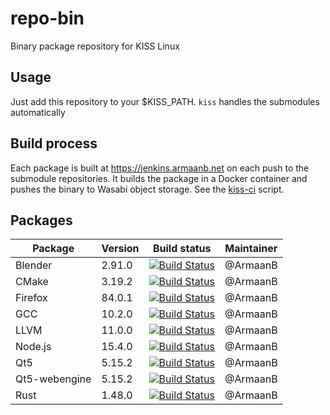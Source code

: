 # repo-bin
Binary package repository for KISS Linux

## Usage
Just add this repository to your $KISS_PATH. `kiss` handles the submodules automatically

## Build process
Each package is built at https://jenkins.armaanb.net on each push to the submodule repositories. It builds the package in a Docker container and pushes the binary to Wasabi object storage. See the [kiss-ci](kiss-ci) script.

## Packages
| Package   | Version  | Build status                                                                                                                                         | Maintainer |
|----------|----------|------------------------------------------------------------------------------------------------------------------------------------------------------------------------------------------------------------------------------------|------------|
| Blender  | 2.91.0 | [![Build Status](https://jenkins.armaanb.net/job/kiss-community/job/blender-bin/badge/icon)](https://jenkins.armaanb.net/job/kiss-community/job/blender-bin/) | @ArmaanB
| CMake  | 3.19.2 | [![Build Status](https://jenkins.armaanb.net/job/kiss-community/job/cmake-bin/badge/icon)](https://jenkins.armaanb.net/job/kiss-community/job/cmake-bin/) | @ArmaanB
| Firefox  | 84.0.1 | [![Build Status](https://jenkins.armaanb.net/job/kiss-community/job/firefox-bin/badge/icon)](https://jenkins.armaanb.net/job/kiss-community/job/firefox-bin/) | @ArmaanB
| GCC  | 10.2.0 | [![Build Status](https://jenkins.armaanb.net/job/kiss-community/job/gcc-bin/badge/icon)](https://jenkins.armaanb.net/job/kiss-community/job/gcc-bin/) | @ArmaanB
| LLVM     | 11.0.0 | [![Build Status](https://jenkins.armaanb.net/job/kiss-community/job/llvm-bin/badge/icon)](https://jenkins.armaanb.net/job/kiss-community/job/llvm-bin/) | @ArmaanB
| Node.js     | 15.4.0 | [![Build Status](https://jenkins.armaanb.net/job/kiss-community/job/nodejs-bin/badge/icon)](https://jenkins.armaanb.net/job/kiss-community/job/nodejs-bin/) | @ArmaanB
| Qt5     | 5.15.2 | [![Build Status](https://jenkins.armaanb.net/job/kiss-community/job/qt5/badge/icon)](https://jenkins.armaanb.net/job/kiss-community/job/qt5/) | @ArmaanB
| Qt5-webengine     | 5.15.2 | [![Build Status](https://jenkins.armaanb.net/job/kiss-community/job/qt5-webengine/badge/icon)](https://jenkins.armaanb.net/job/kiss-community/job/qt5-webengine/) | @ArmaanB
| Rust     | 1.48.0 | [![Build Status](https://jenkins.armaanb.net/job/kiss-community/job/rust-bin/badge/icon)](https://jenkins.armaanb.net/job/kiss-community/job/rust-bin/) | @ArmaanB
